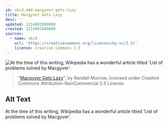 ```yaml
---
id: xkcd.444-macgyver-gets-lazy
title: Macgyver Gets Lazy
desc: ''
updated: 1214982000000
created: 1214982000000
sources:
  - name: xkcd
    url: 'https://creativecommons.org/licenses/by-nc/2.5/'
    license: Creative Commons 2.5
---
```

![At the time of this writing, Wikipedia has a wonderful article titled 'List of problems solved by Macgyver'.](https://imgs.xkcd.com/comics/macgyver_gets_lazy.png)
> "[Macgyver Gets Lazy](https://xkcd.com/444/)", by Randall Munroe, licensed under Creative Commons Attribution-NonCommercial 2.5 License

## Alt Text
At the time of this writing, Wikipedia has a wonderful article titled 'List of problems solved by Macgyver'.
